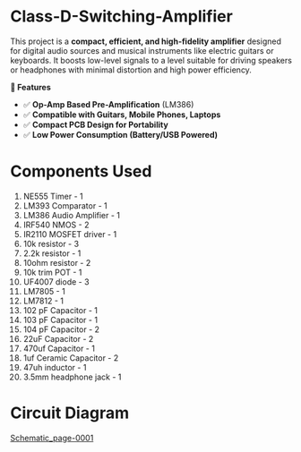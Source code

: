 # Class-D-Switching-Amplifier

This project is a **compact, efficient, and high-fidelity amplifier** designed for digital audio sources and musical instruments like electric guitars or keyboards. It boosts low-level signals to a level suitable for driving speakers or headphones with minimal distortion and high power efficiency.

**📌 Features**

- ✅ **Op-Amp Based Pre-Amplification** (LM386)
- ✅ **Compatible with Guitars, Mobile Phones, Laptops**
- ✅ **Compact PCB Design for Portability**
- ✅ **Low Power Consumption (Battery/USB Powered)**

# Components Used
1. NE555 Timer - 1
2. LM393 Comparator - 1
3. LM386 Audio Amplifier - 1
4. IRF540 NMOS - 2
5. IR2110 MOSFET driver - 1
6. 10k resistor - 3
7. 2.2k resistor - 1
8. 10ohm resistor - 2
9. 10k trim POT - 1
10. UF4007 diode - 3
11. LM7805 - 1
12. LM7812 - 1
13. 102 pF Capacitor - 1
14. 103 pF Capacitor - 1
15. 104 pF Capacitor - 2
16. 22uF Capacitor - 2
17. 470uf Capacitor - 1
18. 1uf Ceramic Capacitor - 2
19. 47uh inductor - 1
20. 3.5mm headphone jack - 1

#  Circuit Diagram
[Schematic_page-0001](https://github.com/user-attachments/assets/db3a2a3c-878a-4bbb-9300-070dacce63f6)

